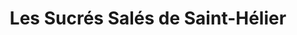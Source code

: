 ---
title: "Les Sucrés Salés de Saint-Hélier"
url: /rennes/les-sucres-sales-de-saint-helier/
shop: Feinkost
---